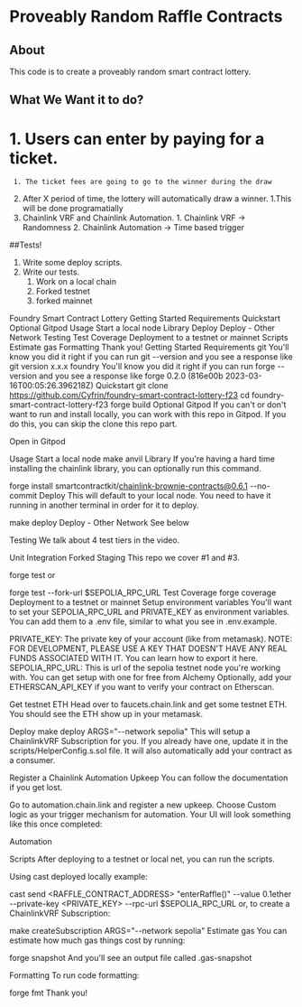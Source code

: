 # Proveably Random Raffle Contracts

## About

This code is to create a proveably random smart contract lottery.

## What We Want it to do?

# 1. Users can enter by paying for a ticket.
     1. The ticket fees are going to go to the winner during the draw
  2. After X period of time, the lottery will automatically draw a winner.
    1.This will be done programatially
  3. Chainlink VRF and Chainlink Automation.
    1. Chainlink VRF -> Randomness
    2. Chainlink Automation -> Time based trigger

##Tests!
1. Write some deploy scripts.
2. Write our tests.
   1. Work on a local chain
   2. Forked testnet
   3. forked mainnet

Foundry Smart Contract Lottery
Getting Started
Requirements
Quickstart
Optional Gitpod
Usage
Start a local node
Library
Deploy
Deploy - Other Network
Testing
Test Coverage
Deployment to a testnet or mainnet
Scripts
Estimate gas
Formatting
Thank you!
Getting Started
Requirements
git
You'll know you did it right if you can run git --version and you see a response like git version x.x.x
foundry
You'll know you did it right if you can run forge --version and you see a response like forge 0.2.0 (816e00b 2023-03-16T00:05:26.396218Z)
Quickstart
git clone https://github.com/Cyfrin/foundry-smart-contract-lottery-f23
cd foundry-smart-contract-lottery-f23
forge build
Optional Gitpod
If you can't or don't want to run and install locally, you can work with this repo in Gitpod. If you do this, you can skip the clone this repo part.

Open in Gitpod

Usage
Start a local node
make anvil
Library
If you're having a hard time installing the chainlink library, you can optionally run this command.

forge install smartcontractkit/chainlink-brownie-contracts@0.6.1 --no-commit
Deploy
This will default to your local node. You need to have it running in another terminal in order for it to deploy.

make deploy
Deploy - Other Network
See below

Testing
We talk about 4 test tiers in the video.

Unit
Integration
Forked
Staging
This repo we cover #1 and #3.

forge test
or

forge test --fork-url $SEPOLIA_RPC_URL
Test Coverage
forge coverage
Deployment to a testnet or mainnet
Setup environment variables
You'll want to set your SEPOLIA_RPC_URL and PRIVATE_KEY as environment variables. You can add them to a .env file, similar to what you see in .env.example.

PRIVATE_KEY: The private key of your account (like from metamask). NOTE: FOR DEVELOPMENT, PLEASE USE A KEY THAT DOESN'T HAVE ANY REAL FUNDS ASSOCIATED WITH IT.
You can learn how to export it here.
SEPOLIA_RPC_URL: This is url of the sepolia testnet node you're working with. You can get setup with one for free from Alchemy
Optionally, add your ETHERSCAN_API_KEY if you want to verify your contract on Etherscan.

Get testnet ETH
Head over to faucets.chain.link and get some testnet ETH. You should see the ETH show up in your metamask.

Deploy
make deploy ARGS="--network sepolia"
This will setup a ChainlinkVRF Subscription for you. If you already have one, update it in the scripts/HelperConfig.s.sol file. It will also automatically add your contract as a consumer.

Register a Chainlink Automation Upkeep
You can follow the documentation if you get lost.

Go to automation.chain.link and register a new upkeep. Choose Custom logic as your trigger mechanism for automation. Your UI will look something like this once completed:

Automation

Scripts
After deploying to a testnet or local net, you can run the scripts.

Using cast deployed locally example:

cast send <RAFFLE_CONTRACT_ADDRESS> "enterRaffle()" --value 0.1ether --private-key <PRIVATE_KEY> --rpc-url $SEPOLIA_RPC_URL
or, to create a ChainlinkVRF Subscription:

make createSubscription ARGS="--network sepolia"
Estimate gas
You can estimate how much gas things cost by running:

forge snapshot
And you'll see an output file called .gas-snapshot

Formatting
To run code formatting:

forge fmt
Thank you!

   



   
